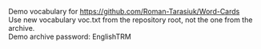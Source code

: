Demo vocabulary for https://github.com/Roman-Tarasiuk/Word-Cards
<br/>
Use new vocabulary voc.txt from the repository root, not the one from the archive.
<br/>
Demo archive password: EnglishTRM
